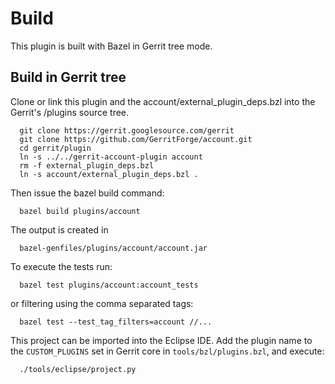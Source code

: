 Build
=====

This plugin is built with Bazel in Gerrit tree mode.

## Build in Gerrit tree

Clone or link this plugin and the account/external_plugin_deps.bzl into the Gerrit's /plugins source
tree.

```
  git clone https://gerrit.googlesource.com/gerrit
  git clone https://github.com/GerritForge/account.git
  cd gerrit/plugin
  ln -s ../../gerrit-account-plugin account
  rm -f external_plugin_deps.bzl
  ln -s account/external_plugin_deps.bzl .
```

Then issue the bazel build command:

```
  bazel build plugins/account
```

The output is created in

```
  bazel-genfiles/plugins/account/account.jar
```

To execute the tests run:

```
  bazel test plugins/account:account_tests
```

or filtering using the comma separated tags:

````
  bazel test --test_tag_filters=account //...
````

This project can be imported into the Eclipse IDE.
Add the plugin name to the `CUSTOM_PLUGINS` set in
Gerrit core in `tools/bzl/plugins.bzl`, and execute:

```
  ./tools/eclipse/project.py
```
